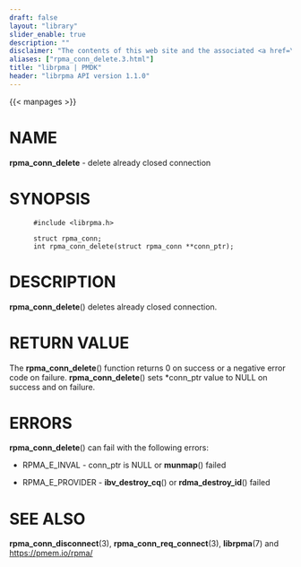 ```yaml
---
draft: false
layout: "library"
slider_enable: true
description: ""
disclaimer: "The contents of this web site and the associated <a href=\"https://github.com/pmem\">GitHub repositories</a> are BSD-licensed open source."
aliases: ["rpma_conn_delete.3.html"]
title: "librpma | PMDK"
header: "librpma API version 1.1.0"
---
```

{{< manpages >}}

[comment]: <> (SPDX-License-Identifier: BSD-3-Clause)
[comment]: <> (Copyright 2020-2022, Intel Corporation)

# NAME

**rpma_conn_delete** - delete already closed connection

# SYNOPSIS

          #include <librpma.h>

          struct rpma_conn;
          int rpma_conn_delete(struct rpma_conn **conn_ptr);

# DESCRIPTION

**rpma_conn_delete**() deletes already closed connection.

# RETURN VALUE

The **rpma_conn_delete**() function returns 0 on success or a negative
error code on failure. **rpma_conn_delete**() sets \*conn_ptr value to
NULL on success and on failure.

# ERRORS

**rpma_conn_delete**() can fail with the following errors:

-   RPMA_E\_INVAL - conn_ptr is NULL or **munmap**() failed

-   RPMA_E\_PROVIDER - **ibv_destroy_cq**() or **rdma_destroy_id**()
    failed

# SEE ALSO

**rpma_conn_disconnect**(3), **rpma_conn_req_connect**(3),
**librpma**(7) and https://pmem.io/rpma/

